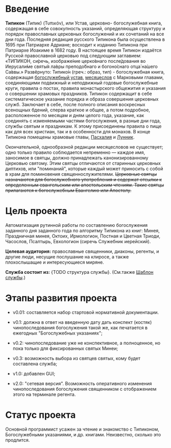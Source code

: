 # Введение #
**Типикон** (Типик) (Τυπικόν), или Устав, церковно-
богослужебная книга, содержащая в себе совокупность указаний,
определяющая структуру и порядок православных церковных богослужений и
их сочетаний на все дни года.
Последняя редакция русского Типикона была осуществлена в 1695 при
Патриархе Адриане; восходит к изданию Типикона при Патриархе Иоакиме в
1682 году. В настоящее время Типикон издаётся Русской православной
церковью под следующим заглавием:
«ТИПИКО́Н, си́речь, изображе́ние церко́внаго после́дования во
Иерусали́ме святы́я ла́вры преподо́бнаго и богоно́снаго отца́ на́шего
Са́ввы.»
Развёрнуто: Типико́н (греч.: образ, тип) - богослужебная книга,
содержащая [богослужебный устав](Ustav.md), [месяцеслов](Mesyaceslov.md)  с Марковыми главами,
соединяющими подвижный и неподвижный годовые богослужебные круги,
правила о постах, правила монастырского общежития и указания о
совершении храмовых праздников.
Типикон содержащит в себе систематическое указание порядка и образа
совершения церковных служб. Заключает в себе, после полного описания
воскресных всенощных бдений, сперва краткое и общее, а потом
подробное, расположенное по месяцам и дням целого года, указание, как
соединять с изменяемыми частями богослужения, в разные дни года,
службы святым и праздникам. К этому присоединены правила о пище как
для всех христиан, так и в особенности для монахов. В конце Типикона
помещены храмовые главы, [Пасхалия](Pashalia.md) и [Лунник](Lunnik.md).

Окончательной, однообразной редакции месяцесловов не существует; одно
только правило соблюдается непременно — каждое имя, заносимое в
святцы, должно принадлежать канонизированному Церковью святому. Этим
святцы отличаются от старинных церковных диптихов, или "поминаний",
которые каждый может приносить с собой в храм для поминовения
священнослужителями.
~~Церковные святцы назначаются для богослужебного употребления и
содержат отсылки к определенным евангельским или апостольским чтениям.
Такие святцы прилагаются к богослужебным Евангелию или Апостолу.~~

# Цель проекта #

Автоматизация рутинной работы по составлению богослужения заданного дня заданного года по алгоритму Типикона из книг: Минея, Праздничная минея, Октоих, Ирмологион, Постная и Цветная Триоди, Часослов, Псалтырь, Евхологион (сиречь Служебник иерейский).

**Целевая аудитория:** православные священники, диаконы, регенты, и другие люди, несущие послушание на клиросе, а также плохослышащие и интересующиеся миряне.

**Служба состоит из:** {TODO структура службы}. (См.также [Шаблон службы](Template.md).)

# Этапы развития проекта #

  * v0.01: составляется набор стартовой нормативной документации.

  * v0.1: должна в ответ на введенную дату дать конспект (костяк) чинопоследования богослужения такой же, как печатается в ежегодных "Богослужебных указаниях";
  * v0.2: чинопоследование уже не конспективное, а полноценное, но пока только для фиксированных святых Минеи;
  * v0.3: возможность выбора из святцев святых, кому будет составлена служба;
  * v1.0: добавлен GUI;
  * v2.0: "сетевая версия". Возможность оперативного изменения чинопоследования богослужения священником с отображением этого на терминале регента.

# Статус проекта #

Основной программист усажен за чтение и знакомство с Типиконом, Богослужебными указаниями, и др. книгами. Неизвестно, сколько это продлится.